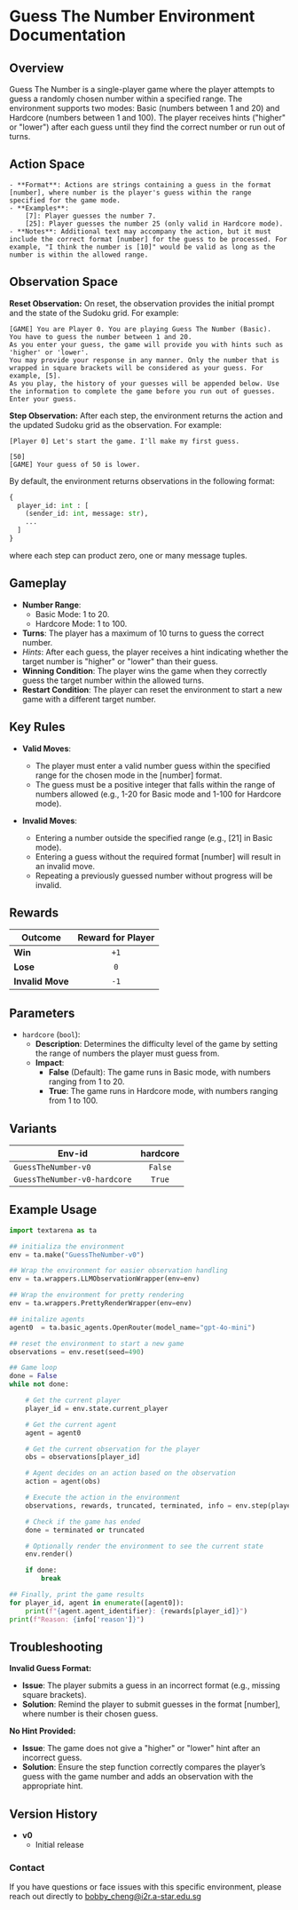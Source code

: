 # Guess The Number Environment Documentation

## Overview

Guess The Number is a single-player game where the player attempts to guess a randomly chosen number within a specified range. The environment supports two modes: Basic (numbers between 1 and 20) and Hardcore (numbers between 1 and 100). The player receives hints ("higher" or "lower") after each guess until they find the correct number or run out of turns.

## Action Space

    - **Format**: Actions are strings containing a guess in the format [number], where number is the player's guess within the range specified for the game mode.
    - **Examples**:
        [7]: Player guesses the number 7.
        [25]: Player guesses the number 25 (only valid in Hardcore mode).
    - **Notes**: Additional text may accompany the action, but it must include the correct format [number] for the guess to be processed. For example, "I think the number is [10]" would be valid as long as the number is within the allowed range.

## Observation Space
**Reset Observation:**
On reset, the observation provides the initial prompt and the state of the Sudoku grid. For example:
```plaintext
[GAME] You are Player 0. You are playing Guess The Number (Basic).
You have to guess the number between 1 and 20.
As you enter your guess, the game will provide you with hints such as 'higher' or 'lower'.
You may provide your response in any manner. Only the number that is wrapped in square brackets will be considered as your guess. For example, [5].
As you play, the history of your guesses will be appended below. Use the information to complete the game before you run out of guesses.
Enter your guess.
```

**Step Observation:**
After each step, the environment returns the action and the updated Sudoku grid as the observation. For example:
```plaintext
[Player 0] Let's start the game. I'll make my first guess.

[50]
[GAME] Your guess of 50 is lower.
```

By default, the environment returns observations in the following format:
```python
{
  player_id: int : [
    (sender_id: int, message: str),
    ...
  ]
}
```
where each step can product zero, one or many message tuples.

## Gameplay

- **Number Range**:
    - Basic Mode: 1 to 20.
    - Hardcore Mode: 1 to 100.
- **Turns**: The player has a maximum of 10 turns to guess the correct number.
- *Hints*: After each guess, the player receives a hint indicating whether the target number is "higher" or "lower" than their guess.
- **Winning Condition**: The player wins the game when they correctly guess the target number within the allowed turns.
- **Restart Condition**: The player can reset the environment to start a new game with a different target number.

## Key Rules

- **Valid Moves**:
    - The player must enter a valid number guess within the specified range for the chosen mode in the [number] format.
    - The guess must be a positive integer that falls within the range of numbers allowed (e.g., 1-20 for Basic mode and 1-100 for Hardcore mode).

- **Invalid Moves**:
    - Entering a number outside the specified range (e.g., [21] in Basic mode).
    - Entering a guess without the required format [number] will result in an invalid move.
    - Repeating a previously guessed number without progress will be invalid.

## Rewards
| Outcome          | Reward for Player  |
|------------------|:------------------:|
| **Win**          |       `+1`         |
| **Lose**         |       `0`          |
| **Invalid Move** |       `-1`         |

## Parameters

- `hardcore` (`bool`):
    - **Description**: Determines the difficulty level of the game by setting the range of numbers the player must guess from.
    - **Impact**:
        - **False** (Default): The game runs in Basic mode, with numbers ranging from 1 to 20.
        - **True**: The game runs in Hardcore mode, with numbers ranging from 1 to 100.

## Variants

| Env-id                       | hardcore  |
|------------------------------|:---------:|
| `GuessTheNumber-v0`          |   `False` |
| `GuessTheNumber-v0-hardcore` |   `True`  |

## Example Usage

```python
import textarena as ta

## initializa the environment
env = ta.make("GuessTheNumber-v0")

## Wrap the environment for easier observation handling
env = ta.wrappers.LLMObservationWrapper(env=env)

## Wrap the environment for pretty rendering
env = ta.wrappers.PrettyRenderWrapper(env=env)

## initalize agents
agent0  = ta.basic_agents.OpenRouter(model_name="gpt-4o-mini")

## reset the environment to start a new game
observations = env.reset(seed=490)

## Game loop
done = False
while not done:

    # Get the current player
    player_id = env.state.current_player

    # Get the current agent
    agent = agent0

    # Get the current observation for the player
    obs = observations[player_id]

    # Agent decides on an action based on the observation
    action = agent(obs)

    # Execute the action in the environment
    observations, rewards, truncated, terminated, info = env.step(player_id, action)

    # Check if the game has ended
    done = terminated or truncated

    # Optionally render the environment to see the current state
    env.render()

    if done:
        break

## Finally, print the game results
for player_id, agent in enumerate([agent0]):
    print(f"{agent.agent_identifier}: {rewards[player_id]}")
print(f"Reason: {info['reason']}")
```

## Troubleshooting

**Invalid Guess Format:**

- **Issue**: The player submits a guess in an incorrect format (e.g., missing square brackets).
- **Solution**: Remind the player to submit guesses in the format [number], where number is their chosen guess.

**No Hint Provided:**

- **Issue**: The game does not give a "higher" or "lower" hint after an incorrect guess.
- **Solution**: Ensure the step function correctly compares the player’s guess with the game number and adds an observation with the appropriate hint.


## Version History
- **v0**
  - Initial release 


### Contact
If you have questions or face issues with this specific environment, please reach out directly to bobby_cheng@i2r.a-star.edu.sg